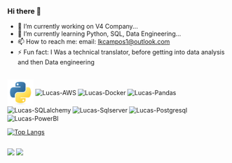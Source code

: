 ### Hi there 👋

- 🔭 I’m currently working on V4 Company...
- 🌱 I’m currently learning Python, SQL, Data Engineering...
- 📫 How to reach me: email: lkcampos1@outlook.com
- ⚡ Fun fact: I Was a technical translator, before getting into data analysis and then Data engineering

<div style="display: inline_block"><br>
  <img align="center" alt="Lucas-Python" height="60" width="60" src="https://raw.githubusercontent.com/devicons/devicon/master/icons/python/python-original.svg">
  <img align="center" alt="Lucas-AWS" height="60" width="60" src="https://cdn.jsdelivr.net/gh/devicons/devicon@latest/icons/amazonwebservices/amazonwebservices-plain-wordmark.svg">
  <img align="center" alt="Lucas-Docker" height="60" width="60" src="https://cdn.jsdelivr.net/gh/devicons/devicon@latest/icons/docker/docker-original-wordmark.svg">
  <img align="center" alt="Lucas-Pandas" height="60" width="60" src="">
  <img align="center" alt="Lucas-SQLalchemy" height="60" width="60" src="https://cdn.jsdelivr.net/gh/devicons/devicon@latest/icons/sqlalchemy/sqlalchemy-original-wordmark.svg">
  <img align="center" alt="Lucas-Sqlserver" height="60" width="60" src="https://cdn.jsdelivr.net/gh/devicons/devicon@latest/icons/microsoftsqlserver/microsoftsqlserver-plain-wordmark.svg">
  <img align="center" alt="Lucas-Postgresql" height="60" width="60" src="https://cdn.jsdelivr.net/gh/devicons/devicon@latest/icons/postgresql/postgresql-plain-wordmark.svg">
  <img align="center" alt="Lucas-PowerBI" height="60" width="40" src="https://raw.githubusercontent.com/microsoft/PowerBI-Icons/main/PNG/Power-BI.png">
</div>

[![Top Langs](https://github-readme-stats.vercel.app/api/top-langs/?username=LKC-dev)](https://github.com/LKC-dev/github-readme-stats)
  ##
 
<div> 
  <a href="https://wa.me/5551997884904" target="_blank"><img src="https://img.shields.io/badge/WhatsApp-25D366.svg?style=for-the-badge&logo=WhatsApp&logoColor=white" target="_blank"></a>
  <a href="https://www.linkedin.com/in/l-k-c/" target="_blank"><img src="https://img.shields.io/badge/-LinkedIn-%230077B5?style=for-the-badge&logo=linkedin&logoColor=white" target="_blank"></a> 
  
</div>

